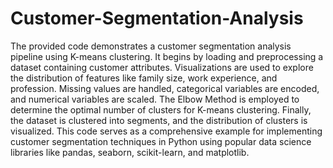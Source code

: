 # Customer-Segmentation-Analysis
The provided code demonstrates a customer segmentation analysis pipeline using K-means clustering. It begins by loading and preprocessing a dataset containing customer attributes. Visualizations are used to explore the distribution of features like family size, work experience, and profession. Missing values are handled, categorical variables are encoded, and numerical variables are scaled. The Elbow Method is employed to determine the optimal number of clusters for K-means clustering. Finally, the dataset is clustered into segments, and the distribution of clusters is visualized. This code serves as a comprehensive example for implementing customer segmentation techniques in Python using popular data science libraries like pandas, seaborn, scikit-learn, and matplotlib.
